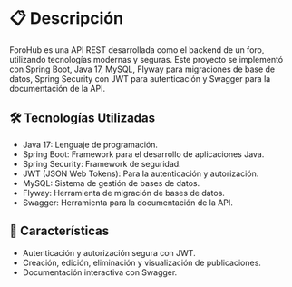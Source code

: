 # 📋 Descripción

ForoHub es una API REST desarrollada como el backend de un foro, utilizando tecnologías modernas y seguras. Este proyecto se implementó con Spring Boot, Java 17, MySQL, Flyway para migraciones de base de datos, Spring Security con JWT para autenticación y Swagger para la documentación de la API.

## 🛠️ Tecnologías Utilizadas

- Java 17: Lenguaje de programación.
- Spring Boot: Framework para el desarrollo de aplicaciones Java.
- Spring Security: Framework de seguridad.
- JWT (JSON Web Tokens): Para la autenticación y autorización.
- MySQL: Sistema de gestión de bases de datos.
- Flyway: Herramienta de migración de bases de datos.
- Swagger: Herramienta para la documentación de la API.

## 🌟 Características

- Autenticación y autorización segura con JWT.
- Creación, edición, eliminación y visualización de publicaciones.
- Documentación interactiva con Swagger.

